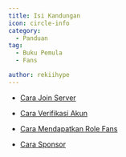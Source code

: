 ```yaml
---
title: Isi Kandungan
icon: circle-info
category:
  - Panduan
tag:
  - Buku Pemula
  - Fans

author: rekiihype
---
```


- [Cara Join Server](join.md)

- [Cara Verifikasi Akun](verify.md)

- [Cara Mendapatkan Role Fans](sign-in.md)

- [Cara Sponsor](sponsor.md)
